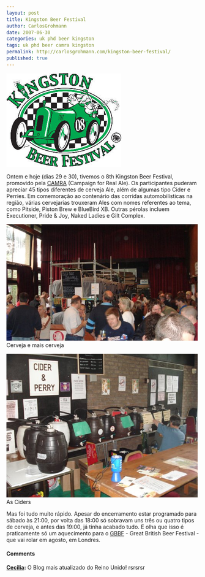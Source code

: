 ```yaml
---
layout: post
title: Kingston Beer Festival
author: CarlosGrohmann
date: 2007-06-30
categories: uk phd beer kingston
tags: uk phd beer camra kingston
permalink: http://carlosgrohmann.com/kingston-beer-festival/
published: true
---
```


![](/img/kbf8-2007-logo-s.jpg)  

Ontem e hoje (dias 29 e 30), tivemos o 8th Kingston Beer Festival, promovido pela [CAMRA](http://www.camra.org.uk/) (Campaign for Real Ale). Os participantes puderam apreciar 45 tipos diferentes de cerveja Ale, além de algumas tipo Cider e Perries. Em comemoração ao contenário das corridas automobilísticas na região, várias cervejarias trouxeram Ales com nomes referentes ao tema, como Pitside, Piston Brew e BlueBird XB. Outras pérolas incluem Executioner, Pride & Joy, Naked Ladies e Gilt Complex.  

![](/img/beer_fest1.jpg)  
Cerveja e mais cerveja  

![](/img/beer_fest2.jpg)  
As Ciders  

Mas foi tudo muito rápido. Apesar do encerramento estar programado para sábado às 21:00, por volta das 18:00 só sobravam uns três ou quatro tipos de cerveja, e antes das 19:00, já tinha acabado tudo. E olha que isso é praticamente só um aquecimento para o [GBBF](http://www.camra.org.uk/page.aspx?o=gbbf) \- Great British Beer Festival - que vai rolar em agosto, em Londres.



#### Comments

**[Cecilia](#43 "2007-07-13 12:24:32"):** O Blog mais atualizado do Reino Unido! rsrsrsr



